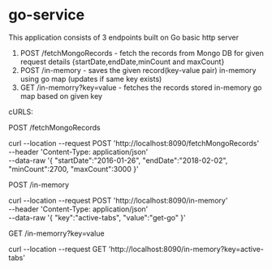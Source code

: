# go-service

This application consists of 3 endpoints built on Go basic http server

1) POST /fetchMongoRecords - fetch the records from Mongo DB for given request details {startDate,endDate,minCount and maxCount}
2) POST /in-memory - saves the given record(key-value pair) in-memory using go map (updates if same key exists)
3) GET /in-memorry?key=value - fetches the records stored in-memory go map based on given key

cURLS:

POST /fetchMongoRecords

curl --location --request POST 'http://localhost:8090/fetchMongoRecords' \
--header 'Content-Type: application/json' \
--data-raw '{
    "startDate":"2016-01-26",
    "endDate":"2018-02-02",
    "minCount":2700,
    "maxCount":3000
}'

POST /in-memory

curl --location --request POST 'http://localhost:8090/in-memory' \
--header 'Content-Type: application/json' \
--data-raw '{
    "key":"active-tabs",
    "value":"get-go"
}'

GET /in-memorry?key=value

curl --location --request GET 'http://localhost:8090/in-memory?key=active-tabs'
